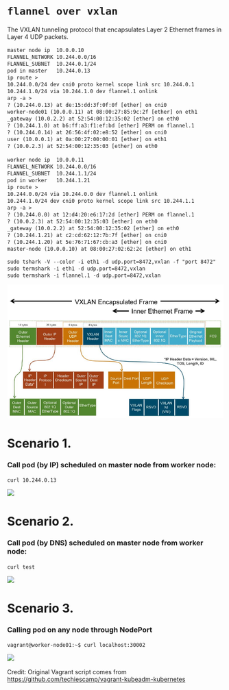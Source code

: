 # `flannel over vxlan`

The VXLAN tunneling protocol that encapsulates Layer 2 Ethernet frames in Layer 4 UDP packets.

```
master node ip  10.0.0.10
FLANNEL_NETWORK 10.244.0.0/16
FLANNEL_SUBNET  10.244.0.1/24
pod in master   10.244.0.13
ip route >
10.244.0.0/24 dev cni0 proto kernel scope link src 10.244.0.1
10.244.1.0/24 via 10.244.1.0 dev flannel.1 onlink
arp -a >
? (10.244.0.13) at de:15:dd:3f:0f:0f [ether] on cni0
worker-node01 (10.0.0.11) at 08:00:27:85:9c:2f [ether] on eth1
_gateway (10.0.2.2) at 52:54:00:12:35:02 [ether] on eth0
? (10.244.1.0) at b6:ff:a3:f1:ef:bd [ether] PERM on flannel.1
? (10.244.0.14) at 26:56:4f:02:e8:52 [ether] on cni0
user (10.0.0.1) at 0a:00:27:00:00:01 [ether] on eth1
? (10.0.2.3) at 52:54:00:12:35:03 [ether] on eth0

worker node ip  10.0.0.11
FLANNEL_NETWORK 10.244.0.0/16
FLANNEL_SUBNET  10.244.1.1/24
pod in worker   10.244.1.21
ip route >
10.244.0.0/24 via 10.244.0.0 dev flannel.1 onlink
10.244.1.0/24 dev cni0 proto kernel scope link src 10.244.1.1
arp -a >
? (10.244.0.0) at 12:d4:20:e6:17:2d [ether] PERM on flannel.1
? (10.0.2.3) at 52:54:00:12:35:03 [ether] on eth0
_gateway (10.0.2.2) at 52:54:00:12:35:02 [ether] on eth0
? (10.244.1.21) at c2:cd:62:12:7b:7f [ether] on cni0
? (10.244.1.20) at 5e:76:71:67:cb:a3 [ether] on cni0
master-node (10.0.0.10) at 08:00:27:02:62:2c [ether] on eth1
```

```
sudo tshark -V --color -i eth1 -d udp.port=8472,vxlan -f "port 8472"
sudo termshark -i eth1 -d udp.port=8472,vxlan
sudo termshark -i flannel.1 -d udp.port=8472,vxlan
```

<img src=img/VXLAN-frame.jpg>

# Scenario 1.
### Call pod (by IP) scheduled on master node from worker node:

`curl 10.244.0.13`

![](img/call-by-ip.gif)

# Scenario 2.
### Call pod (by DNS) scheduled on master node from worker node:

`curl test`

![](img/call-by-dns.gif)


# Scenario 3.
### Calling pod on any node through NodePort

`vagrant@worker-node01:~$ curl localhost:30002`

![](img/call-by-dns.gif)


Credit: Original Vagrant script comes from https://github.com/techiescamp/vagrant-kubeadm-kubernetes